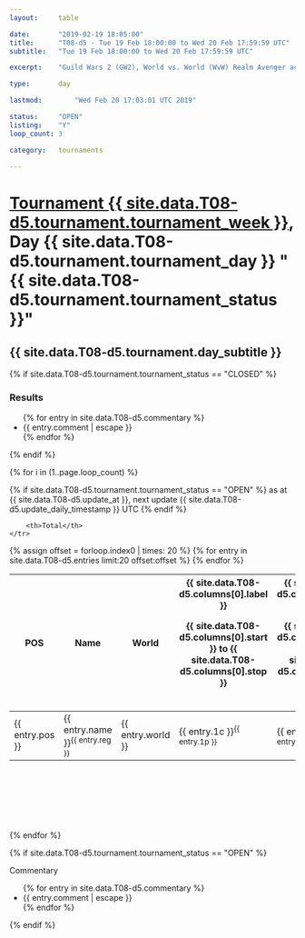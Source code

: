 ```yaml
---
layout: 	table

date: 		"2019-02-19 18:05:00"
title: 		"T08-d5 - Tue 19 Feb 18:00:00 to Wed 20 Feb 17:59:59 UTC"
subtitle: 	"Tue 19 Feb 18:00:00 to Wed 20 Feb 17:59:59 UTC"

excerpt:    "Guild Wars 2 (GW2), World vs. World (WvW) Realm Avenger achivement Tournament. \"Every Kill Counts\""

type:       day

lastmod: 		"Wed Feb 20 17:03:01 UTC 2019"

status:     "OPEN"
listing:    "Y"
loop_count: 3

category: 	tournaments

---
```

<div class="table_header">
    <h1><a href="{{ site.data.T08-d5.tournament.week_url }}">Tournament {{ site.data.T08-d5.tournament.tournament_week }}</a>, Day {{ site.data.T08-d5.tournament.tournament_day }} "{{ site.data.T08-d5.tournament.tournament_status }}"</h1>
    <h2>{{ site.data.T08-d5.tournament.day_subtitle }}</h2> 
</div>

{% if site.data.T08-d5.tournament.tournament_status == "CLOSED" %} 
<div class="commentary">
  <h3>Results</h3>
  <ul>
    {% for entry in site.data.T08-d5.commentary %}
    <li class="commentary_list">{{ entry.comment | escape }}</li>
    {% endfor %}
  </ul>
</div>
{% endif %}


{% for i in (1..page.loop_count) %}

{% if site.data.T08-d5.tournament.tournament_status == "OPEN" %} 
<span class="table_nextupdate">as at {{ site.data.T08-d5.update_at }}, next update {{ site.data.T08-d5.update_daily_timestamp }} UTC</span> 
{% endif %}

<table class="day_table">
  <colgroup>
    <col style="width:18px">
    <col style="width:55px">
    <col style="width:55px">
    <col style="width:12px">
    <col style="width:12px">
    <col style="width:12px">
    <col style="width:12px">
    <col style="width:12px">
    <col style="width:12px">
    <col style="width:12px">
    <col style="width:12px">
    <col style="width:12px">
    <col style="width:12px">
    <col style="width:12px">
    <col style="width:12px">
    <col style="width:12px">
    <col style="width:12px">
    <col style="width:12px">
    <col style="width:12px">
    <col style="width:12px">
    <col style="width:12px">
    <col style="width:12px">
    <col style="width:12px">
    <col style="width:12px">
    <col style="width:12px">
    <col style="width:12px">
    <col style="width:12px">
    <col style="width:18px">
  </colgroup>  
  <thead>
    <tr>
        <th>POS</th>
        <th class="AlignLeft">Name</th>
        <th class="AlignLeft">World</th>

<th><div class="label">{{ site.data.T08-d5.columns[0].label }}<p class="onhover">{{ site.data.T08-d5.columns[0].start }} to {{ site.data.T08-d5.columns[0].stop }}</p></div>​</th>
<th><div class="label">{{ site.data.T08-d5.columns[1].label }}<p class="onhover">{{ site.data.T08-d5.columns[1].start }} to {{ site.data.T08-d5.columns[1].stop }}</p></div>​</th>
<th><div class="label">{{ site.data.T08-d5.columns[2].label }}<p class="onhover">{{ site.data.T08-d5.columns[2].start }} to {{ site.data.T08-d5.columns[2].stop }}</p></div>​</th>
<th><div class="label">{{ site.data.T08-d5.columns[3].label }}<p class="onhover">{{ site.data.T08-d5.columns[3].start }} to {{ site.data.T08-d5.columns[3].stop }}</p></div>​</th>
<th><div class="label">{{ site.data.T08-d5.columns[4].label }}<p class="onhover">{{ site.data.T08-d5.columns[4].start }} to {{ site.data.T08-d5.columns[4].stop }}</p></div>​</th>
<th><div class="label">{{ site.data.T08-d5.columns[5].label }}<p class="onhover">{{ site.data.T08-d5.columns[5].start }} to {{ site.data.T08-d5.columns[5].stop }}</p></div>​</th>
<th><div class="label">{{ site.data.T08-d5.columns[6].label }}<p class="onhover">{{ site.data.T08-d5.columns[6].start }} to {{ site.data.T08-d5.columns[6].stop }}</p></div>​</th>
<th><div class="label">{{ site.data.T08-d5.columns[7].label }}<p class="onhover">{{ site.data.T08-d5.columns[7].start }} to {{ site.data.T08-d5.columns[7].stop }}</p></div>​</th>
<th><div class="label">{{ site.data.T08-d5.columns[8].label }}<p class="onhover">{{ site.data.T08-d5.columns[8].start }} to {{ site.data.T08-d5.columns[8].stop }}</p></div>​</th>
<th><div class="label">{{ site.data.T08-d5.columns[9].label }}<p class="onhover">{{ site.data.T08-d5.columns[9].start }} to {{ site.data.T08-d5.columns[9].stop }}</p></div>​</th>
<th><div class="label">{{ site.data.T08-d5.columns[10].label }}<p class="onhover">{{ site.data.T08-d5.columns[10].start }} to {{ site.data.T08-d5.columns[10].stop }}</p></div>​</th>

<th><div class="label">{{ site.data.T08-d5.columns[11].label }}<p class="onhover">{{ site.data.T08-d5.columns[11].start }} to {{ site.data.T08-d5.columns[11].stop }}</p></div>​</th>
<th><div class="label">{{ site.data.T08-d5.columns[12].label }}<p class="onhover">{{ site.data.T08-d5.columns[12].start }} to {{ site.data.T08-d5.columns[12].stop }}</p></div>​</th>
<th><div class="label">{{ site.data.T08-d5.columns[13].label }}<p class="onhover">{{ site.data.T08-d5.columns[13].start }} to {{ site.data.T08-d5.columns[13].stop }}</p></div>​</th>
<th><div class="label">{{ site.data.T08-d5.columns[14].label }}<p class="onhover">{{ site.data.T08-d5.columns[14].start }} to {{ site.data.T08-d5.columns[14].stop }}</p></div>​</th>
<th><div class="label">{{ site.data.T08-d5.columns[15].label }}<p class="onhover">{{ site.data.T08-d5.columns[15].start }} to {{ site.data.T08-d5.columns[15].stop }}</p></div>​</th>
<th><div class="label">{{ site.data.T08-d5.columns[16].label }}<p class="onhover">{{ site.data.T08-d5.columns[16].start }} to {{ site.data.T08-d5.columns[16].stop }}</p></div>​</th>
<th><div class="label">{{ site.data.T08-d5.columns[17].label }}<p class="onhover">{{ site.data.T08-d5.columns[17].start }} to {{ site.data.T08-d5.columns[17].stop }}</p></div>​</th>
<th><div class="label">{{ site.data.T08-d5.columns[18].label }}<p class="onhover">{{ site.data.T08-d5.columns[18].start }} to {{ site.data.T08-d5.columns[18].stop }}</p></div>​</th>
<th><div class="label">{{ site.data.T08-d5.columns[19].label }}<p class="onhover">{{ site.data.T08-d5.columns[19].start }} to {{ site.data.T08-d5.columns[19].stop }}</p></div>​</th>
<th><div class="label">{{ site.data.T08-d5.columns[20].label }}<p class="onhover">{{ site.data.T08-d5.columns[20].start }} to {{ site.data.T08-d5.columns[20].stop }}</p></div>​</th>

<th><div class="label">{{ site.data.T08-d5.columns[21].label }}<p class="onhover">{{ site.data.T08-d5.columns[21].start }} to {{ site.data.T08-d5.columns[21].stop }}</p></div>​</th>
<th><div class="label">{{ site.data.T08-d5.columns[22].label }}<p class="onhover">{{ site.data.T08-d5.columns[22].start }} to {{ site.data.T08-d5.columns[22].stop }}</p></div>​</th>
<th><div class="label">{{ site.data.T08-d5.columns[23].label }}<p class="onhover">{{ site.data.T08-d5.columns[23].start }} to {{ site.data.T08-d5.columns[23].stop }}</p></div>​</th>

        <th>Total</th>
    </tr>
  </thead>
  {% assign offset = forloop.index0 | times: 20 %}
<tbody>
{% for entry in site.data.T08-d5.entries limit:20 offset:offset %}
  <tr>
    <td class="pl{{ entry.pos }}">{{ entry.pos }}</td>
    <td class="AlignLeft">{{ entry.name }}<sup>{{ entry.reg }}</sup></td>
    <td class="AlignLeft">{{ entry.world }}</td>
    <td class="pl{{ entry.1p }}">{{ entry.1c }}<sup>{{ entry.1p }}</sup></td>
    <td class="pl{{ entry.2p }}">{{ entry.2c }}<sup>{{ entry.2p }}</sup></td>
    <td class="pl{{ entry.3p }}">{{ entry.3c }}<sup>{{ entry.3p }}</sup></td>
    <td class="pl{{ entry.4p }}">{{ entry.4c }}<sup>{{ entry.4p }}</sup></td>
    <td class="pl{{ entry.5p }}">{{ entry.5c }}<sup>{{ entry.5p }}</sup></td>
    <td class="pl{{ entry.6p }}">{{ entry.6c }}<sup>{{ entry.6p }}</sup></td>
    <td class="pl{{ entry.7p }}">{{ entry.7c }}<sup>{{ entry.7p }}</sup></td>
    <td class="pl{{ entry.8p }}">{{ entry.8c }}<sup>{{ entry.8p }}</sup></td>
    <td class="pl{{ entry.9p }}">{{ entry.9c }}<sup>{{ entry.9p }}</sup></td>
    <td class="pl{{ entry.10p }}">{{ entry.10c }}<sup>{{ entry.10p }}</sup></td>
    <td class="pl{{ entry.11p }}">{{ entry.11c }}<sup>{{ entry.11p }}</sup></td>
    <td class="pl{{ entry.12p }}">{{ entry.12c }}<sup>{{ entry.12p }}</sup></td>
    <td class="pl{{ entry.13p }}">{{ entry.13c }}<sup>{{ entry.13p }}</sup></td>
    <td class="pl{{ entry.14p }}">{{ entry.14c }}<sup>{{ entry.14p }}</sup></td>
    <td class="pl{{ entry.15p }}">{{ entry.15c }}<sup>{{ entry.15p }}</sup></td>
    <td class="pl{{ entry.16p }}">{{ entry.16c }}<sup>{{ entry.16p }}</sup></td>
    <td class="pl{{ entry.17p }}">{{ entry.17c }}<sup>{{ entry.17p }}</sup></td>
    <td class="pl{{ entry.18p }}">{{ entry.18c }}<sup>{{ entry.18p }}</sup></td>
    <td class="pl{{ entry.19p }}">{{ entry.19c }}<sup>{{ entry.19p }}</sup></td>
    <td class="pl{{ entry.20p }}">{{ entry.20c }}<sup>{{ entry.20p }}</sup></td>
    <td class="pl{{ entry.21p }}">{{ entry.21c }}<sup>{{ entry.21p }}</sup></td>
    <td class="pl{{ entry.22p }}">{{ entry.22c }}<sup>{{ entry.22p }}</sup></td>
    <td class="pl{{ entry.23p }}">{{ entry.23c }}<sup>{{ entry.23p }}</sup></td>
    <td class="pl{{ entry.24p }}">{{ entry.24c }}<sup>{{ entry.24p }}</sup></td>
    <td>{{ entry.total }}</td>
  </tr>
{% endfor %}  
</tbody>
</table>
<div class="leaderboard">
  <script async src="//pagead2.googlesyndication.com/pagead/js/adsbygoogle.js"></script>
  <!-- 728x90 -->
  <ins class="adsbygoogle"
       style="display:inline-block;width:728px;height:90px"
       data-ad-client="ca-pub-3274917281288240"
       data-ad-slot="3870538733"></ins>
  <script>
  (adsbygoogle = window.adsbygoogle || []).push({});
  </script>    
</div>
<br />
{% endfor %}

{% if site.data.T08-d5.tournament.tournament_status == "OPEN" %} 
<div class="commentary">
  <span class="commentary_title">Commentary</span>
  <ul>
    {% for entry in site.data.T08-d5.commentary %}
    <li class="commentary_list">{{ entry.comment | escape }}</li>
    {% endfor %}
  </ul>
</div>
{% endif %}


